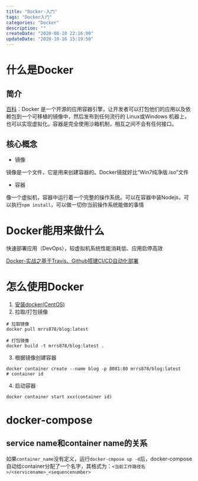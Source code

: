```yaml
---
title: "Docker-入门"
tags: "Docker入门"
categories: "Docker"
description: ""
createDate: "2020-08-10 22:16:00"
updateDate: "2020-10-16 15:19:50"
---
```



# 什么是Docker

## 简介

[百科](https://baike.baidu.com/item/docker/13344470)：Docker 是一个开源的应用容器引擎，让开发者可以打包他们的应用以及依赖包到一个可移植的镜像中，然后发布到任何流行的 Linux或Windows 机器上，也可以实现虚拟化。容器是完全使用沙箱机制，相互之间不会有任何接口。

## 核心概念

- 镜像

镜像是一个文件，它是用来创建容器的。Docker镜就好比“Win7纯净版.iso”文件

- 容器

像一个虚拟机，容器中运行着一个完整的操作系统。可以在容器中装Nodejs，可以执行`npm install`，可以做一切你当前操作系统能做的事情

# Docker能用来做什么

快速部署应用（DevOps），较虚拟机系统性能消耗低、应用启停高效

[Docker-实战之基于Travis、Github搭建CI/CD自动化部署](/article/Docker-实战之基于Travis、Github搭建CI&CD自动化部署)

# 怎么使用Docker

1. [安装docker(CentOS)](https://www.cnblogs.com/sky-k/p/11507441.html)
2. 拉取/打包镜像

```shell script
# 拉取镜像
docker pull mrrs878/blog:latest

# 打包镜像
docker build -t mrrs878/blog:latest .
```

3. 根据镜像创建容器

```shell script
docker container create --name blog -p 8081:80 mrrs878/blog:latest
# container id
```

4. 启动容器

```shell script
docker container start xxx(container id)
```

# docker-compose

## service name和container name的关系

如果`container_name`没有定义，运行`docker-cmpose up -d`后，docker-compose自动给container分配了一个名字，其格式为：`<当前工作路径名>/<servicename>_<sequencenumber>`